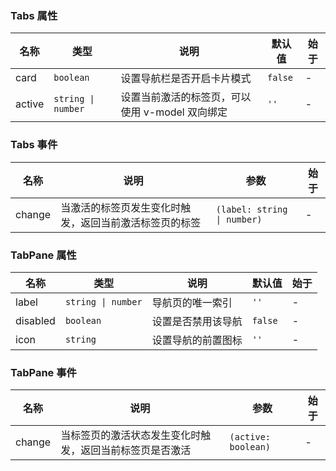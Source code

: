 ### Tabs 属性

| 名称   | 类型             | 说明                                            | 默认值 | 始于 |
| ------ | ---------------- | ----------------------------------------------- | ------ | --- |
| card   | `boolean`          | 设置导航栏是否开启卡片模式                      | `false`  | - |
| active | `string \| number` | 设置当前激活的标签页，可以使用 v-model 双向绑定 | `''`     | - |

### Tabs 事件

| 名称      | 说明                                                   | 参数  | 始于 |
| --------- | ------------------------------------------------------ | ----- | --- |
| change | 当激活的标签页发生变化时触发，返回当前激活标签页的标签 | `(label: string \| number)` | - |

### TabPane 属性

| 名称     | 类型             | 说明               | 默认值 | 始于 |
| -------- | ---------------- | ------------------ | ------ | --- |
| label    | `string \| number` | 导航页的唯一索引   | `''`     | - |
| disabled | `boolean`          | 设置是否禁用该导航 | `false`  | - |
| icon     | `string`           | 设置导航的前置图标 | `''`     | - |

### TabPane 事件

| 名称      | 说明                                                     | 参数   | 始于 |
| --------- | -------------------------------------------------------- | ------ | --- |
| change | 当标签页的激活状态发生变化时触发，返回当前标签页是否激活 | `(active: boolean)` | - |
